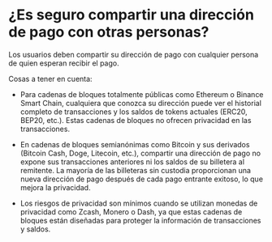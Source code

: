 # ¿Es seguro compartir una dirección de pago con otras personas?

Los usuarios deben compartir su dirección de pago con cualquier persona de quien esperan recibir el pago.

Cosas a tener en cuenta:

- Para cadenas de bloques totalmente públicas como Ethereum o Binance Smart Chain, cualquiera que conozca su dirección puede ver el historial completo de transacciones y los saldos de tokens actuales (ERC20, BEP20, etc.). Estas cadenas de bloques no ofrecen privacidad en las transacciones.

- En cadenas de bloques semianónimas como Bitcoin y sus derivados (Bitcoin Cash, Doge, Litecoin, etc.), compartir una dirección de pago no expone sus transacciones anteriores ni los saldos de su billetera al remitente. La mayoría de las billeteras sin custodia proporcionan una nueva dirección de pago después de cada pago entrante exitoso, lo que mejora la privacidad.

- Los riesgos de privacidad son mínimos cuando se utilizan monedas de privacidad como Zcash, Monero o Dash, ya que estas cadenas de bloques están diseñadas para proteger la información de transacciones y saldos.